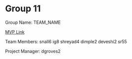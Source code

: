 # Group 11
Group Name: TEAM_NAME

[MVP Link](http://cs196.cs.illinois.edu)

Team Members: snall6	ig8	shreyad4	dimple2	deveshi2	sr55

Project Manager: dgroves2
